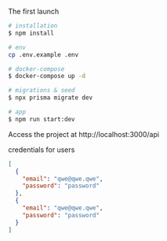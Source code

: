 The first launch

```bash
# installation
$ npm install

# env
cp .env.example .env

# docker-compose
$ docker-compose up -d

# migrations & seed
$ npx prisma migrate dev

# app
$ npm run start:dev
```

Access the project at http://localhost:3000/api

credentials for users

```json
[
  {
    "email": "qwe@qwe.qwe",
    "password": "password"
  },
  {
    "email": "qwe@qwe.qwe",
    "password": "password"
  }
]
```
